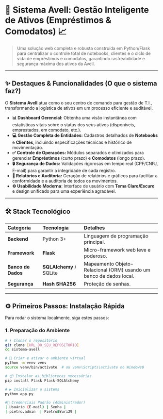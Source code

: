 # 🚀 Sistema Avell: Gestão Inteligente de Ativos (Empréstimos & Comodatos) 📈

> Uma solução web completa e robusta construída em Python/Flask para centralizar o controle total de notebooks, clientes e o ciclo de vida de empréstimos e comodatos, garantindo rastreabilidade e segurança máxima dos ativos da Avell.

---

## ✨ Destaques & Funcionalidades (O que o sistema faz?)

O **Sistema Avell** atua como o seu centro de comando para gestão de T.I., transformando a logística de ativos em um processo eficiente e auditável.

* **📊 Dashboard Gerencial:** Obtenha uma visão instantânea com estatísticas vitais sobre o status dos seus ativos (disponíveis, emprestados, em comodato, etc.).
* **💻 Gestão Completa de Entidades:** Cadastros detalhados de **Notebooks** e **Clientes**, incluindo especificações técnicas e histórico de movimentação.
* **✅ Controle de Operações:** Módulos separados e otimizados para gerenciar **Empréstimos** (curto prazo) e **Comodatos** (longo prazo).
* **🔒 Segurança de Dados:** Validações rigorosas em tempo real (CPF/CNPJ, E-mail) para garantir a integridade de cada registro.
* **📜 Relatórios e Auditoria:** Geração de relatórios e gráficos para facilitar a conformidade e a auditoria de todos os movimentos.
* **⚙️ Usabilidade Moderna:** Interface de usuário com **Tema Claro/Escuro** e design unificado para uma experiência agradável.

---

## 🛠️ Stack Tecnológico

| Categoria | Tecnologia | Detalhes |
| :--- | :--- | :--- |
| **Backend** | Python 3+ | Linguagem de programação principal. |
| **Framework** | **Flask** | Micro-framework web leve e poderoso. |
| **Banco de Dados** | **SQLAlchemy** / SQLite | Mapeamento Objeto-Relacional (ORM) usando um banco de dados local. |
| **Segurança** | **Hash SHA256** | Proteção de senhas. |

---

## ⚙️ Primeiros Passos: Instalação Rápida

Para rodar o sistema localmente, siga estes passos:

### 1. Preparação do Ambiente

```bash
# ⬇️ Clonar o repositório
git clone [URL_DO_SEU_REPOSITORIO]
cd sistema-avell

# 🐍 Criar e ativar o ambiente virtual
python -m venv venv
source venv/bin/activate  # ou venv\Scripts\activate no Windows0

# 📦 Instalar as bibliotecas necessárias
pip install Flask Flask-SQLAlchemy

# ▶️ Inicializar o sistema
python app.py

#🔑 Credenciais Padrão (Administrador)
| Usuário (E-mail) | Senha |
| pietro.admin  | Pietro&Yuri29 |
